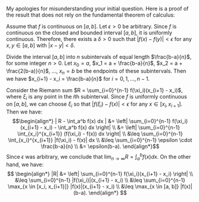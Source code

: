 My apologies for misunderstanding your initial question. Here is a proof of the result that does not rely on the fundamental theorem of calculus:

Assume that $f$ is continuous on $[a, b]$. Let $\epsilon > 0$ be arbitrary. Since $f$ is continuous on the closed and bounded interval $[a, b]$, it is uniformly continuous. Therefore, there exists a $\delta > 0$ such that $|f(x) - f(y)| < \epsilon$ for any $x, y \in [a, b]$ with $|x - y| < \delta$.

Divide the interval $[a, b]$ into $n$ subintervals of equal length $\frac{b-a}{n}$, for some integer $n > 0$. Let $x_0 = a$, $x_1 = a + \frac{b-a}{n}$, $x_2 = a + \frac{2(b-a)}{n}$, $\dots$, $x_n = b$ be the endpoints of these subintervals. Then we have $x_{i+1} - x_i = \frac{b-a}{n}$ for $i = 0, 1, \dots, n-1$.

Consider the Riemann sum $R = \sum_{i=0}^{n-1} f(\xi_i)(x_{i+1} - x_i)$, where $\xi_i$ is any point in the $i$th subinterval. Since $f$ is uniformly continuous on $[a, b]$, we can choose $\xi_i$ so that $|f(\xi_i) - f(x)| < \epsilon$ for any $x \in [x_i, x_{i+1}]$. Then we have:
$$\begin{align*}
| R - \int_a^b f(x) dx | &= \left| \sum_{i=0}^{n-1} f(\xi_i)(x_{i+1} - x_i) - \int_a^b f(x) dx \right| \\
&= \left| \sum_{i=0}^{n-1} \int_{x_i}^{x_{i+1}} (f(\xi_i) - f(x)) dx \right| \\
&\leq \sum_{i=0}^{n-1} \int_{x_i}^{x_{i+1}} |f(\xi_i) - f(x)| dx \\
&\leq \sum_{i=0}^{n-1} \epsilon \cdot \frac{b-a}{n} \\
&= \epsilon(b-a).
\end{align*}$$
Since $\epsilon$ was arbitrary, we conclude that $\lim_{n\to\infty} R = \int_a^b f(x) dx$. On the other hand, we have:
$$
\begin{align*}
|R| &= \left| \sum_{i=0}^{n-1} f(\xi_i)(x_{i+1} - x_i) \right| \\
&\leq \sum_{i=0}^{n-1} |f(\xi_i)|(x_{i+1} - x_i) \\
&\leq \sum_{i=0}^{n-1} \max_{x \in [x_i, x_{i+1}]} |f(x)|(x_{i+1} - x_i) \\
&\leq \max_{x \in [a, b]} |f(x)|(b-a).
\end{align*}
$$
